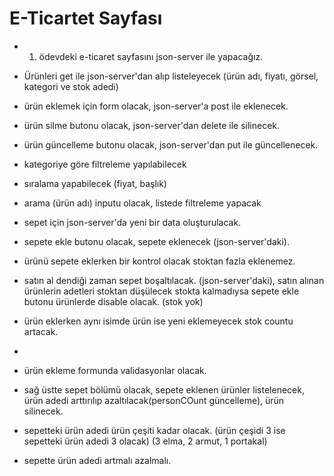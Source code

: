 
# E-Ticartet Sayfası

- 1. ödevdeki e-ticaret sayfasını json-server ile yapacağız.
- Ürünleri get ile json-server'dan alıp listeleyecek (ürün adı, fiyatı, görsel, kategori ve stok adedi)
- ürün eklemek için form olacak, json-server'a post ile eklenecek.
- ürün silme butonu olacak, json-server'dan delete ile silinecek.
- ürün güncelleme butonu olacak, json-server'dan put ile güncellenecek.
- kategoriye göre filtreleme yapılabilecek
- sıralama yapabilecek (fiyat, başlık)
- arama (ürün adı) inputu olacak, listede filtreleme yapacak


- sepet için json-server'da yeni bir data oluşturulacak.
- sepete ekle butonu olacak, sepete eklenecek (json-server'daki).
- ürünü sepete eklerken bir kontrol olacak stoktan fazla eklenemez.


- satın al dendiği zaman sepet boşaltılacak. (json-server'daki), satın alınan ürünlerin adetleri stoktan düşülecek stokta kalmadıysa sepete ekle butonu ürünlerde disable olacak. (stok yok)
- ürün eklerken aynı isimde ürün ise yeni eklemeyecek stok countu artacak.

- 
- ürün ekleme formunda validasyonlar olacak.

- sağ üstte sepet bölümü olacak, sepete eklenen ürünler listelenecek, ürün adedi arttırılıp azaltılacak(personCOunt güncelleme), ürün silinecek.
- sepetteki ürün adedi ürün çeşiti kadar olacak. (ürün çeşidi 3 ise sepetteki ürün adedi 3 olacak) (3 elma, 2 armut, 1 portakal)
- sepette ürün adedi artmalı azalmalı.
